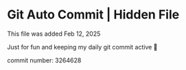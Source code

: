 # Git Auto Commit | Hidden File

This file was added Feb 12, 2025

Just for fun and keeping my daily git commit active 🤪

commit number: 3264628
